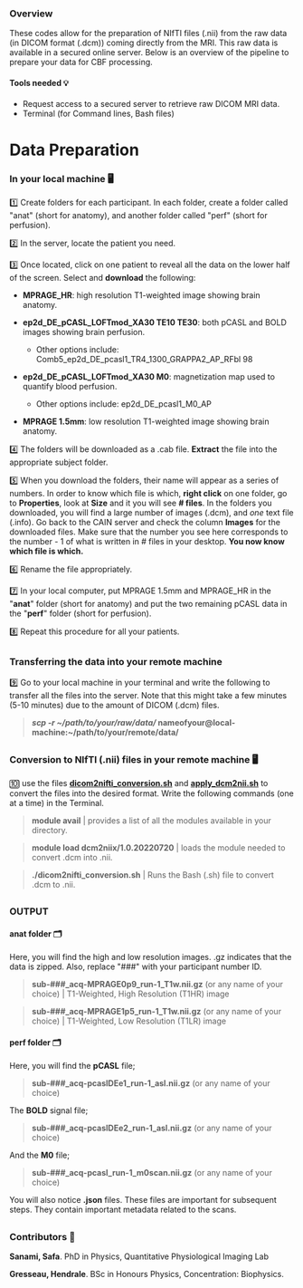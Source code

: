### Overview  
These codes allow for the preparation of NIfTI files (.nii) from the raw data (in DICOM format (.dcm)) coming directly from the MRI. This raw data is available in a secured online server. Below is an overview of the pipeline to prepare your data for CBF processing. 

#### Tools needed 💡
- Request access to a secured server to retrieve raw DICOM MRI data. 
- Terminal (for Command lines, Bash files)

# Data Preparation

### In your local machine 🖥

1️⃣ Create folders for each participant. In each folder, create a folder called "anat" (short for anatomy), and another folder called "perf" (short for perfusion). 

2️⃣ In the server, locate the patient you need. 

3️⃣ Once located, click on one patient to reveal all the data on the lower half of the screen. Select and **download** the following: 
- **MPRAGE_HR**: high resolution T1-weighted image showing brain anatomy.
- **ep2d_DE_pCASL_LOFTmod_XA30 TE10 TE30**: both pCASL and BOLD images showing brain perfusion.

  - Other options include: Comb5_ep2d_DE_pcasl1_TR4_1300_GRAPPA2_AP_RFbl 98
- **ep2d_DE_pCASL_LOFTmod_XA30 M0**: magnetization map used to quantify blood perfusion.

   - Other options include: ep2d_DE_pcasl1_M0_AP
- **MPRAGE 1.5mm**: low resolution T1-weighted image showing brain anatomy.

4️⃣ The folders will be downloaded as a .cab file. **Extract** the file into the appropriate subject folder. 

5️⃣ When you download the folders, their name will appear as a series of numbers. In order to know which file is which, **right click** on one folder, go to **Properties**, look at **Size** and it you will see **# files**. In the folders you downloaded, you will find a large number of images (.dcm), and *one* text file (.info). Go back to the CAIN server and check the column **Images** for the downloaded files. Make sure that the number you see here corresponds to the number - 1 of what is written in # files in your desktop. **You now know which file is which.** 

6️⃣ Rename the file appropriately. 

7️⃣ In your local computer, put MPRAGE 1.5mm and MPRAGE_HR in the "**anat**" folder (short for anatomy) and put the two remaining pCASL data in the "**perf**" folder (short for perfusion). 

8️⃣ Repeat this procedure for all your patients. 

## 

### Transferring the data into your remote machine

9️⃣ Go to your local machine in your terminal and write the following to transfer all the files into the server. Note that this might take a few minutes (5-10 minutes) due to the amount of DICOM (.dcm) files. 

> ***scp -r ~/path/to/your/raw/data/* nameofyour@local-machine:~/path/to/your/remote/data/**

## 

### Conversion to NIfTI (.nii) files in your remote machine 🖥

🔟 use the files **[dicom2nifti_conversion.sh](https://github.com/hgresseau/ASL-Processing/blob/c2d5b0b472c33e8643a12fa9e53a0e151c6ea1f0/Data-Preparation/dicom2nifti_conversion.sh)** and **[apply_dcm2nii.sh](https://github.com/hgresseau/ASL-Processing/blob/c2d5b0b472c33e8643a12fa9e53a0e151c6ea1f0/Data-Preparation/apply_dcm2nii.sh)** to convert the files into the desired format. Write the following commands (one at a time) in the Terminal. 
> **module avail** | provides a list of all the modules available in your directory.

> **module load dcm2niix/1.0.20220720** | loads the module needed to convert .dcm into .nii.
 
> **./dicom2nifti_conversion.sh** | Runs the Bash (.sh) file to convert .dcm to .nii.

## 

### OUTPUT
#### anat folder 🗂
Here, you will find the high and low resolution images. .gz indicates that the data is zipped. Also, replace "###" with your participant number ID. 

> **sub-###_acq-MPRAGE0p9_run-1_T1w.nii.gz** (or any name of your choice) | T1-Weighted, High Resolution (T1HR) image 

> **sub-###_acq-MPRAGE1p5_run-1_T1w.nii.gz** (or any name of your choice) | T1-Weighted, Low Resolution (T1LR) image

#### perf folder 🗂
Here, you will find the **pCASL** file; 
> **sub-###_acq-pcaslDEe1_run-1_asl.nii.gz** (or any name of your choice) 

The **BOLD** signal file;
> **sub-###_acq-pcaslDEe2_run-1_asl.nii.gz** (or any name of your choice) 

And the **M0** file;

> **sub-###_acq-pcasl_run-1_m0scan.nii.gz** (or any name of your choice) 

You will also notice **.json** files. These files are important for subsequent steps. They contain important metadata related to the scans. 

## 

### Contributors 📝
**Sanami, Safa**. PhD in Physics, Quantitative Physiological Imaging Lab

**Gresseau, Hendrale**. BSc in Honours Physics, Concentration: Biophysics.
